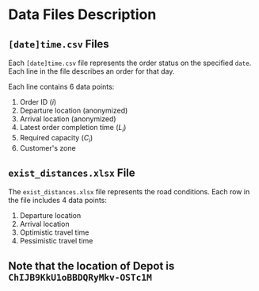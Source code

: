 # Data Files Description

## `[date]time.csv` Files

Each `[date]time.csv` file represents the order status on the specified `date`. Each line in the file describes an order for that day.

Each line contains 6 data points:

1. Order ID ($i$)
2. Departure location (anonymized)
3. Arrival location (anonymized)
4. Latest order completion time ($L_i$)
5. Required capacity ($C_i$)
6. Customer's zone

## `exist_distances.xlsx` File

The `exist_distances.xlsx` file represents the road conditions. Each row in the file includes 4 data points:

1. Departure location
2. Arrival location
3. Optimistic travel time
4. Pessimistic travel time
## Note that the location of Depot is `ChIJB9KkU1oBBDQRyMkv-OSTc1M`
